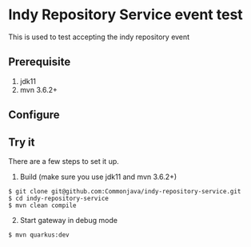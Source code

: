 # Indy Repository Service event test
This is used to test accepting the indy repository event

## Prerequisite
1. jdk11
2. mvn 3.6.2+

## Configure 



## Try it

There are a few steps to set it up.

1. Build (make sure you use jdk11 and mvn 3.6.2+)
```
$ git clone git@github.com:Commonjava/indy-repository-service.git
$ cd indy-repository-service
$ mvn clean compile
```
2. Start gateway in debug mode
```
$ mvn quarkus:dev
```
